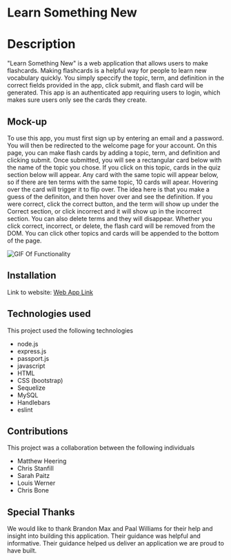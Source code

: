 # Learn Something New

# Description 
"Learn Something New" is a web application that allows users to make flashcards. Making flashcards is a helpful way for people to learn new vocabulary quickly. You simply speccify the topic, term, and definition in the correct fields provided in the app, click submit, and flash card will be generated. This app is an authenticated app requiring users to login, which makes sure users only see the cards they create. 
 
## Mock-up

To use this app, you must first sign up by entering an email and a password. You will then be redirected to the welcome page for your account. On this page, you can make flash cards by adding a topic, term, and definition and clicking submit. Once submitted, you will see a rectangular card below with the name of the topic you chose. If you click on this topic, cards in the quiz section below will appear. Any card with the same topic will appear below, so if there are ten terms with the same topic, 10 cards will apear. Hovering over the card will trigger it to flip over. The idea here is that you make a guess of the definiton, and then hover over and see the definition. If you were correct, click the correct button, and the term will show up under the Correct section, or click incorrect and it will show up in the incorrect section. You can also delete terms and they will disappear. Whether you click correct, incorrect, or delete, the flash card will be removed from the DOM. You can click other topics and cards will be appended to the bottom of the page. 

![GIF Of Functionality](./public/assets/images/flashcard.gif)

## Installation
Link to website:
[Web App Link](https://still-retreat-71642.herokuapp.com/)

## Technologies used
This project used the following technologies

- node.js
- express.js
- passport.js
- javascript
- HTML
- CSS (bootstrap)
- Sequelize
- MySQL 
- Handlebars 
- eslint

## Contributions

This project was a collaboration between the following individuals

- Matthew Heering
- Chris Stanfill
- Sarah Paitz 
- Louis Werner
- Chris Bone   

##  Special Thanks
We would like to thank Brandon Max and Paal Williams for their help and insight into building this application. Their guidance was helpful and informative. Their guidance helped us deliver an application we are proud to have built.  


